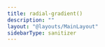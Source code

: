 ```yaml
---
title: radial-gradient()
description: ""
layout: "@layouts/MainLayout"
sidebarType: sanitizer
---
```


